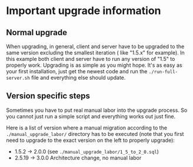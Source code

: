 # Important upgrade information

## Normal upgrade

When upgrading, in general, client and server have to be upgraded to the same version excluding the smallest iteration (
like "1.5.x" for example). In this example both client and server have to run any version of "1.5" to properly work.
Upgrading is as simple as you might hope. It's as easy as your first installation, just get the newest code and run
the `./run-full-server.sh` file and everything else should update.

## Version specific steps

Sometimes you have to put real manual labor into the upgrade process. So you cannot just run a simple script and
everything works out just fine.

Here is a list of version where a manual migration according to the `./manual_upgrade_labor/` directory has to be
executed (note that you first need to upgrade to the exact version on the left to properly upgrade):

- 1.5.2 -> 2.0.0 (see `./manual_upgrade_labor/1_5_to_2_0.sql`)
- 2.5.19 -> 3.0.0 Architecture change, no manual labor
